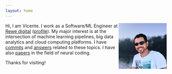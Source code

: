 ```yaml
---
layout: home
---
```


<img align="right" src="foto.jpg" width="150" margin="50">

Hi, I am Vicente. I work as a Software/ML Engineer at
[Rewe digital](https://www.rewe-digital.com/)
([profile](https://www.linkedin.com/in/vreyespue/)).
My&nbsp;major interest is at the intersection of machine learning pipelines,
big data analytics and cloud computing platforms.
I&nbsp;have
[commits](https://github.com/vreyespue) and
[answers](https://stackoverflow.com/users/6261650/vreyespue)
related to these topics. I have also
[papers](https://scholar.google.de/citations?user=XnVpRFkAAAAJ) in the field
of neural coding.

Thanks for visiting!
